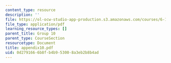 ```yaml
---
content_type: resource
description: ''
file: https://ol-ocw-studio-app-production.s3.amazonaws.com/courses/6-111-introductory-digital-systems-laboratory-spring-2006/0d2791666b8fb4b953008a3eb2b8b4ad_appendix10.pdf
file_type: application/pdf
learning_resource_types: []
parent_title: Group 10
parent_type: CourseSection
resourcetype: Document
title: appendix10.pdf
uid: 0d279166-6b8f-b4b9-5300-8a3eb2b8b4ad
---
```

